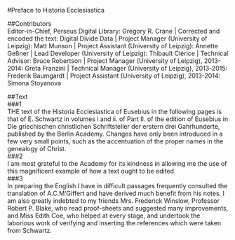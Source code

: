 #Preface to Historia Ecclesiastica  

##Contributors  
Editor-in-Chief, Perseus Digital Library: Gregory R. Crane | Corrected and encoded the text: Digital Divide Data | Project Manager (University of Leipzig): Matt Munson | Project Assistant (University of Leipzig): Annette Geßner | Lead Developer (University of Leipzig): Thibault Clérice | Technical Advisor: Bruce Robertson | Project Manager (University of Leipzig), 2013-2014: Greta Franzini | Technical Manager (University of Leipzig), 2013-2015: Frederik Baumgardt | Project Assistant (University of Leipzig), 2013-2014: Simona Stoyanova  

##Text  
###1  
THE text of the Historia Ecclesiastica of Eusebius in the following pages is that of E. Schwartz in volumes i and ii. of Part II. of the edition of Eusebius in Die griechischen christlichen Schriftsteller der erstern drei Gahrhunderte, published by the Berlin Academy. Changes have only been introduced in a few very small points, such as the accentuation of the proper names in the genealogy of Christ.  
###2  
I am most grateful to the Academy for its kindness in allowing me the use of this magnificent example of how a text ought to be edited.  
###3  
In preparing the English I have in difficult passages frequently consulted the translation of A.C.M‘Giffert and have derived much benefit from his notes. I am also greatly indebted to my friends Mrs. Frederick Winslow, Professor Robert P. Blake, who read proof-sheets and suggested many improvements, and Miss Edith Coe, who helped at every stage, and undertook the laborious work of verifying and inserting the references which were taken from Schwartz.  
